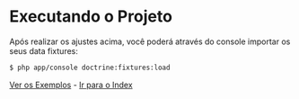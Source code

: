 # Executando o Projeto

Após realizar os ajustes acima, você poderá através do console importar os seus data fixtures:

```bash
$ php app/console doctrine:fixtures:load
```

[Ver os Exemplos](exemplos.md) - [Ir para o Index](index.md)